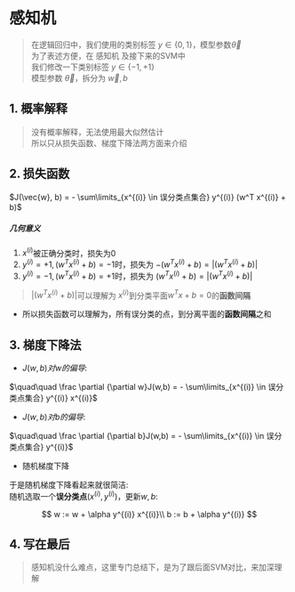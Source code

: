 # 感知机
> 在逻辑回归中，我们使用的类别标签 $y \in \{0,1\}$，模型参数$\vec{\theta}$  
> 为了表述方便，在 感知机 及接下来的SVM中  
> 我们修改一下类别标签 $y \in \{-1, +1\}$  
> 模型参数 $\vec{\theta}$，拆分为 $\vec{w}, b$

## 1. 概率解释
> 没有概率解释，无法使用最大似然估计  
> 所以只从损失函数、梯度下降法两方面来介绍

## 2. 损失函数
$J(\vec{w}, b) = - \sum\limits_{x^{(i)} \in 误分类点集合}  y^{(i)} (w^T x^{(i)} + b)$

##### 几何意义
1. $x^{(i)}$被正确分类时，损失为0
2. $y^{(i)} = +1, (w^T x^{(i)} + b) = -1$时，损失为 $-(w^T x^{(i)} + b) = |(w^T x^{(i)} + b)|$
3. $y^{(i)} = -1, (w^T x^{(i)} + b) = +1$时，损失为 $(w^T x^{(i)} + b) = |(w^T x^{(i)} + b)|$

> $|(w^T x^{(i)} + b)|$可以理解为 $x^{(i)}$到分类平面$w^T x + b = 0$的**函数间隔**  
- 所以损失函数可以理解为，所有误分类的点，到分离平面的**函数间隔**之和

## 3. 梯度下降法
- $J(w,b)对w的偏导$:

$\quad\quad \frac \partial {\partial w}J(w,b) = - \sum\limits_{x^{(i)} \in 误分类点集合}  y^{(i)} x^{(i)}$

- $J(w,b)对b的偏导$:

$\quad\quad \frac \partial {\partial b}J(w,b) = - \sum\limits_{x^{(i)} \in 误分类点集合}  y^{(i)}$

- 随机梯度下降

于是随机梯度下降看起来就很简洁:  
随机选取一个**误分类点**$(x^{(i)}, y^{(i)})$，更新$w, b$:

$$
    w := w + \alpha y^{(i)} x^{(i)}\\
    b := b + \alpha y^{(i)} 
$$

## 4. 写在最后
> 感知机没什么难点，这里专门总结下，是为了跟后面SVM对比，来加深理解  
